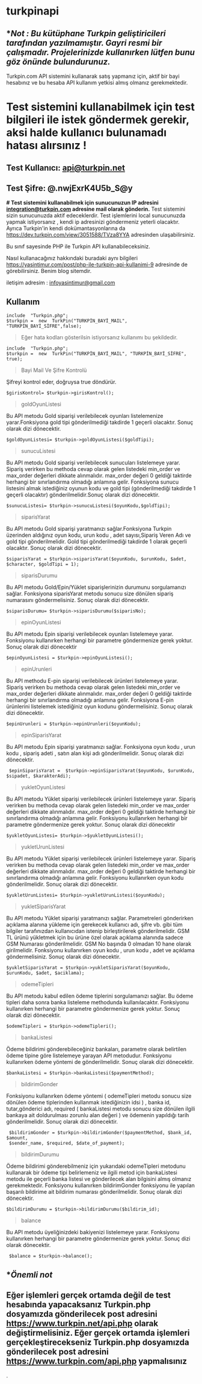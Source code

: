 
# turkpinapi

## ****Not : Bu kütüphane Turkpin geliştiricileri tarafından yazılmamıştır. Gayri resmi bir çalışmadır. Projelerinizde kullanırken lütfen bunu göz önünde bulundurunuz.***



Turkpin.com API sistemini kullanarak satış yapmanız için, aktif bir bayi hesabınız ve bu hesaba API kullanım yetkisi almış olmanız gerekmektedir.

# Test sistemini kullanabilmek için test bilgileri ile istek göndermek gerekir, aksi halde kullanıcı bulunamadı hatası alırsınız !

## Test Kullanıcı: api@turkpin.net

## Test Şifre: @.nwjExrK4U5b_S@y
**# Test sistemini kullanabilmek için sunucunuzun IP adresini [integration@turkpin.com](mailto:integration@turkpin.com) adresine mail olarak gönderin.**
Test sistemini sizin sunucunuzda aktif edeceklerdir. Test işlemlerini local sunucunuzda yapmak istiyorsanız , kendi ip adresinizi göndermeniz yeterli olacaktır. Ayrıca Turkpin'in kendi dokümantasyonlarına da https://dev.turkpin.com/view/3051588/TVza8YYA adresinden ulaşabilirsiniz.

Bu sınıf sayesinde PHP ile Turkpin API kullanabileceksiniz.

Nasıl kullanacağınız hakkındaki buradaki aynı bilgileri
https://yasintimur.com/post/php-ile-turkpin-api-kullanimi-9 adresinde de görebilirsiniz. Benim blog sitemdir.

iletişim adresim : infoyasintimur@gmail.com

## Kullanım

    include  "Turkpin.php";
    $turkpin =  new  TurkPin("TURKPİN_BAYİ_MAIL", "TURKPİN_BAYİ_SİFRE",false);

> Eğer hata kodları gösterilsin istiyorsanız kullanımı bu şekildedir.

    include  "Turkpin.php";
    $turkpin =  new  TurkPin("TURKPİN_BAYİ_MAIL", "TURKPİN_BAYİ_SİFRE", true);

>Bayi Mail Ve Şifre Kontrolü

Şifreyi kontrol eder, doğruysa true döndürür.

    $girisKontrol= $turkpin->girisKontrol();

>goldOyunListesi

Bu API metodu Gold siparişi verilebilecek oyunları listelemenize yarar.Fonksiyona gold tipi gönderilmediği takdirde 1 geçerli olacaktır. Sonuç olarak dizi dönecektir.

    $goldOyunListesi= $turkpin->goldOyunListesi($goldTipi);
    

> sunucuListesi

Bu API metodu Gold siparişi verilebilecek sunucuları listelemeye yarar. Sipariş verirken bu methoda cevap olarak gelen listedeki min_order ve max_order değerleri dikkate alınmalıdır. max_order değeri 0 geldiği taktirde herhangi bir sınırlandırma olmadığı anlamına gelir. Fonksiyona sunucu listesini almak istediğiniz oyunun kodu ve gold tipi (gönderilmediği takdirde 1 geçerli olacaktır) gönderilmelidir.Sonuç olarak dizi dönecektir.

    $sunucuListesi= $turkpin->sunucuListesi($oyunKodu,$goldTipi);

> siparisYarat

Bu API metodu Gold siparişi yaratmanızı sağlar.Fonksiyona Turkpin üzerinden aldığınız oyun kodu, urun kodu , adet sayısı,Sipariş Veren Adı ve gold tipi gönderilmelidir. Gold tipi gönderilmediği takdirde 1 olarak geçerli olacaktır. Sonuç olarak dizi dönecektir.

    $siparisYarat = $turkpin->siparisYarat($oyunKodu, $urunKodu, $adet, $character, $goldTipi = 1);

> siparisDurumu

Bu API metodu Gold/Epin/Yüklet siparişlerinizin durumunu sorgulamanızı sağlar. Fonksiyona siparisYarat metodu sonucu size dönülen sipariş numarasını göndermelisiniz. Sonuç olarak dizi dönecektir.

    $siparisDurumu= $turkpin->siparisDurumu($siparisNo);

>epinOyunListesi

Bu API metodu Epin siparişi verilebilecek oyunları listelemeye yarar. Fonksiyonu kullanırken herhangi bir parametre göndermenize gerek yoktur. Sonuç olarak dizi dönecektir

    $epinOyunListesi = $turkpin->epinOyunListesi();

>epinUrunleri

Bu API methodu E-pin siparişi verilebilecek ürünleri listelemeye yarar. Sipariş verirken bu methoda cevap olarak gelen listedeki min_order ve max_order değerleri dikkate alınmalıdır. max_order değeri 0 geldiği taktirde herhangi bir sınırlandırma olmadığı anlamına gelir. Fonksiyona E-pin ürünlerini listelemek istediğiniz oyun kodunu göndermelisiniz. Sonuç olarak dizi dönecektir.

    $epinUrunleri = $turkpin->epinUrunleri($oyunKodu);
>epinSiparisYarat

Bu API metodu Epin siparişi yaratmanızı sağlar. Fonksiyona oyun kodu , urun kodu , sipariş adeti , satın alan kişi adı gönderilmelidir. Sonuç olarak dizi dönecektir.

     $epinSiparisYarat =  $turkpin->epinSiparisYarat($oyunKodu, $urunKodu, $sipadet, $karakterAdi);

>yukletOyunListesi


Bu API metodu Yüklet siparişi verilebilecek ürünleri listelemeye yarar. Sipariş verirken bu methoda cevap olarak gelen listedeki min_order ve max_order değerleri dikkate alınmalıdır. max_order değeri 0 geldiği taktirde herhangi bir sınırlandırma olmadığı anlamına gelir. Fonksiyonu kullanırken herhangi bir parametre göndermenize gerek yoktur. Sonuç olarak dizi dönecektir
    
    $yukletOyunListesi= $turkpin->$yukletOyunListesi();

>yukletUrunListesi

Bu API metodu Yüklet siparişi verilebilecek ürünleri listelemeye yarar. Sipariş verirken bu methoda cevap olarak gelen listedeki min_order ve max_order değerleri dikkate alınmalıdır. max_order değeri 0 geldiği taktirde herhangi bir sınırlandırma olmadığı anlamına gelir. Fonksiyonu kullanırken oyun kodu gönderilmelidir. Sonuç olarak dizi dönecektir.

    $yukletUrunListesi= $turkpin->yukletUrunListesi($oyunKodu);

>yukletSiparisYarat

Bu API metodu Yüklet siparişi yaratmanızı sağlar. Parametreleri gönderirken açıklama alanına yükleme için gerekecek kullanıcı adı, şifre vb. gibi tüm bilgiler tarafınızdan kullanıcıdan istenip birleştirilerek gönderilmelidir. GSM TL ürünü yükletmek için bu ürüne özel olarak açıklama alanında sadece GSM Numarası gönderilmelidir. GSM No başında 0 olmadan 10 hane olarak girilmelidir. Fonksiyonu kullanırken oyun kodu , urun kodu , adet ve açıklama göndermelisiniz. Sonuç olarak dizi dönecektir.

    $yukletSiparisYarat = $turkpin->yukletSiparisYarat($oyunKodu, $urunKodu, $adet, $aciklama);

>odemeTipleri

Bu API metodu kabul edilen ödeme tiplerini sorgulamanızı sağlar. Bu ödeme tipleri daha sonra banka listeleme methodunda kullanılacaktır. Fonksiyonu kullanırken herhangi bir parametre göndermenize gerek yoktur. Sonuç olarak dizi dönecektir.

    $odemeTipleri = $turkpin->odemeTipleri();
>bankaListesi

Ödeme bildirimi gönderebileceğiniz bankaları, parametre olarak belirtilen ödeme tipine göre listelemeye yarayan API metodudur. Fonksiyonu kullanırken ödeme yöntemi de gönderilmelidir. Sonuç olarak dizi dönecektir.

    $bankaListesi = $turkpin->bankaListesi($paymentMethod);
>bildirimGonder

Fonksiyonu kullanırken ödeme yöntemi ( odemeTipleri metodu sonucu size dönülen ödeme tiplerinden kullanmak istediğinizin idsi ) , banka id, tutar,gönderici adı, required ( bankaListesi metodu sonucu size dönülen ilgili bankaya ait doldurulması zorunlu alan değeri ) ve ödemenin yapıldığı tarih gönderilmelidir.
Sonuç olarak dizi dönecektir.

     $bildirimGonder = $turkpin->bildirimGonder($paymentMethod, $bank_id, $amount, 
     $sender_name, $required, $date_of_payment);

>bildirimDurumu

Ödeme bildirimi gönderebilmeniz için yukarıdaki odemeTipleri metodunu kullanarak bir ödeme tipi belirlemeniz ve ilgili metod için bankaListesi metodu ile geçerli banka listesi ve gönderilecek alan bilgisini almış olmanız gerekmektedir. Fonksiyonu kullanırken bildirimGonder fonksiyonu ile yapılan başarılı bildirime ait bildirim numarası gönderilmelidir. Sonuç olarak dizi dönecektir.

    $bildirimDurumu = $turkpin->bildirimDurumu($bildirim_id);

>balance

Bu API metodu üyeliğinizdeki bakiyenizi listelemeye yarar. Fonksiyonu kullanırken herhangi bir parametre göndermenize gerek yoktur. Sonuç dizi olarak dönecektir.
 

     $balance = $turkpin->balance();


    

## **Önemli not*
## Eğer işlemleri gerçek ortamda değil de test hesabında yapacaksanız Turkpin.php dosyamızda gönderilecek post adresini https://www.turkpin.net/api.php olarak değiştirmelisiniz. Eğer gerçek ortamda işlemleri gerçekleştirecekseniz Turkpin.php dosyamızda gönderilecek post adresini https://www.turkpin.com/api.php yapmalısınız

.
